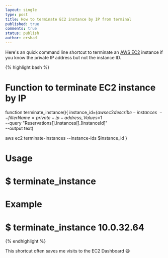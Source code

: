 ```yaml
---
layout: single
type: post
title: How to terminate EC2 instance by IP from terminal
published: true
comments: true
status: publish
author: ershad
---
```

Here's an quick command line shortcut to terminate an [AWS EC2](https://aws.amazon.com/ec2/) instance if you know the private IP address but not the instance ID.

{% highlight bash %}
# Function to terminate EC2 instance by IP
function terminate_instance(){
  instance_id=$(aws ec2 describe-instances            \
    --filter Name=private-ip-address,Values=$1        \
    --query "Reservations[].Instances[].[InstanceId]" \
    --output text)

  aws ec2 terminate-instances --instance-ids $instance_id
}

# Usage
# $ terminate_instance <private IP address>

# Example
# $ terminate_instance 10.0.32.64
{% endhighlight %}

This shortcut often saves me visits to the EC2 Dashboard 😄
